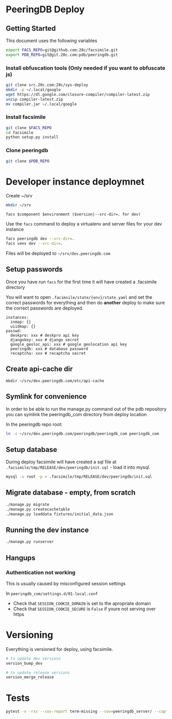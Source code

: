 
# PeeringDB Deploy

## Getting Started

This document uses the following variables

```sh
export FACS_REPO=git@github.com:20c/facsimile.git
export PDB_REPO=git@git.20c.com:pdb/peeringdb.git
```

### Install obfuscation tools (Only needed if you want to obfuscate js)

```sh
git clone src.20c.com:20c/sys-deploy
mkdir -p ~/.local/google
wget https://dl.google.com/closure-compiler/compiler-latest.zip
unzip compiler-latest.zip
mv compiler.jar ~/.local/google
```

### Install facsimile

```sh
git clone $FACS_REPO
cd facsimile
python setup.py install
```
### Clone peeringdb

```sh
git clone $PDB_REPO
```

# Developer instance deploymnet

Create ~/srv

```sh
mkdir ~/srv
```

```
facs $component $environment ($version|--src-dir=. for dev)
```

Use the `facs` command to deploy a virtualenv and server files for your dev instance

```sh
facs peeringdb dev --src-dir=.
facs venv dev --src-dir=.
```

Files will be deployed to `~/srv/dev.peeringdb.com`

## Setup passwords

Once you have run `facs` for the first time it will have created a .facsimile directory

You will want to open `.facimsile/state/{env}/state.yaml` and set the correct passwords for everything and then do
**another** deploy to make sure the correct passwords are deployed.

```
instances:
  inmap: {}
  uiidmap: {}
passwd:
  deskpro: xxx # deskpro api key
  djangokey: xxx # django secret
  google_geoloc_api: xxx # google geolocation api key
  peeringdb: xxx # database password
  recaptcha: xxx # recaptcha secret
```

## Create api-cache dir

```
mkdir ~/srv/dev.peeringdb.com/etc/api-cache
```

## Symlink for convenience

In order to be able to run the manage.py command out of the pdb repository you can symlink the peeringdb_com directory from deploy location

In the peeringdb repo root:

```sh
ln -s ~/srv/dev.peeringdb.com/peeringdb/peeringdb_com peeringdb_com
```

## Setup database

During deploy facsimile will have created a sql file at `.facsimile/tmp/RELEASE/dev/peeringdb/init.sql` - load it into mysql.

```sh
mysql -u root -p < .facsimile/tmp/RELEASE/dev/peeringdb/init.sql
```

## Migrate database - empty, from scratch

```sh
./manage.py migrate
./manage.py createcachetable
./manage.py loaddata fixtures/initial_data.json
```

## Running the dev instance

```sh
./manage.py runserver
```

## Hangups

### Authentication not working

This is usually caused by misconfigured session settings

In `peeringdb_com/settings.d/01-local.conf`

- Check that `SESSION_COOKIE_DOMAIN` is set to the apropriate domain
- Check that `SESSION_COOKIE_SECURE` is `False` if youre not serving over https

# Versioning

Everything is versioned for deploy, using facsimile.

```sh
# to update dev versions
version_bump_dev

# to update release versions
version_merge_release
```

# Tests

```sh
pytest -v -rxs --cov-report term-missing --cov=peeringdb_server/ --capture=sys tests/
```

